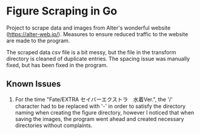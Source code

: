 # Figure Scraping in Go

Project to scrape data and images from Alter's wonderful website (https://alter-web.jp/).
Measures to ensure reduced traffic to the website are made to the program.

The scraped data csv file is a bit messy, but the file in the transform directory is cleaned of duplicate entries. The spacing issue was manually fixed, but has been fixed in the program.

## Known Issues
1. For the time "Fate/EXTRA セイバーエクストラ　水着Ver.", the '/' character had to be replaced with '-' in order to satisfy the directory naming when creating the figure directory, however I noticed that when saving the images, the program went ahead and created necessary directories without complaints.
